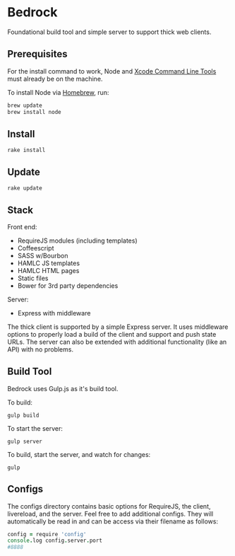 Bedrock
======

Foundational build tool and simple server to support thick web clients.

Prerequisites
---
For the install command to work, Node and
[Xcode Command Line Tools](http://stackoverflow.com/questions/9329243/xcode-4-4-command-line-tools)
must already be on the machine.

To install Node via [Homebrew](http://brew.sh/), run:
```sh
brew update
brew install node
```

Install
---
```shell
rake install
```

Update
---
```shell
rake update
```

Stack
---
Front end:
* RequireJS modules (including templates)
* Coffeescript
* SASS w/Bourbon
* HAMLC JS templates
* HAMLC HTML pages
* Static files
* Bower for 3rd party dependencies

Server:
* Express with middleware

The thick client is supported by a simple Express server. It uses middleware
options to properly load a build of the client and support and push state URLs.
The server can also be extended with additional functionality (like an API) with
no problems.

Build Tool
---
Bedrock uses Gulp.js as it's build tool.

To build:
```shell
gulp build
```

To start the server:
```shell
gulp server
```

To build, start the server, and watch for changes:
```shell
gulp
```

Configs
---
The configs directory contains basic options for RequireJS, the client,
livereload, and the server. Feel free to add additional configs. They will
automatically be read in and can be access via their filename as follows:

```coffee
config = require 'config'
console.log config.server.port
#8888
```
